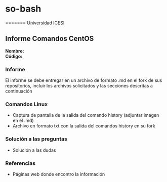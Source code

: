 # so-bash
=======
Universidad ICESI
## Informe Comandos CentOS 
**Nombre:**  
**Código:**

### Informe
El informe se debe entregar en un archivo de formato .md en el fork de sus
repositorios, incluir los archivos solicitados y las secciones descritas a continuación 

### Comandos Linux
- Captura de pantalla de la salida del comando history (adjuntar imagen en el .md)
- Archivo en formato txt con la salida del comandos history en su fork 

### Solución a las preguntas
- Solución a las dudas 

### Referencias
- Páginas web donde encontro la información
